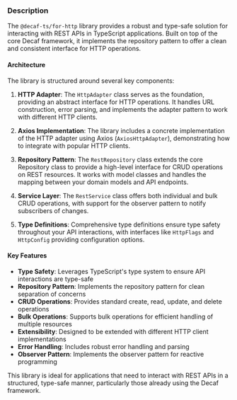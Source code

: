 ### Description

The `@decaf-ts/for-http` library provides a robust and type-safe solution for interacting with REST APIs in TypeScript applications. Built on top of the core Decaf framework, it implements the repository pattern to offer a clean and consistent interface for HTTP operations.

#### Architecture

The library is structured around several key components:

1. **HTTP Adapter**: The `HttpAdapter` class serves as the foundation, providing an abstract interface for HTTP operations. It handles URL construction, error parsing, and implements the adapter pattern to work with different HTTP clients.

2. **Axios Implementation**: The library includes a concrete implementation of the HTTP adapter using Axios (`AxiosHttpAdapter`), demonstrating how to integrate with popular HTTP clients.

3. **Repository Pattern**: The `RestRepository` class extends the core Repository class to provide a high-level interface for CRUD operations on REST resources. It works with model classes and handles the mapping between your domain models and API endpoints.

4. **Service Layer**: The `RestService` class offers both individual and bulk CRUD operations, with support for the observer pattern to notify subscribers of changes.

5. **Type Definitions**: Comprehensive type definitions ensure type safety throughout your API interactions, with interfaces like `HttpFlags` and `HttpConfig` providing configuration options.

#### Key Features

- **Type Safety**: Leverages TypeScript's type system to ensure API interactions are type-safe
- **Repository Pattern**: Implements the repository pattern for clean separation of concerns
- **CRUD Operations**: Provides standard create, read, update, and delete operations
- **Bulk Operations**: Supports bulk operations for efficient handling of multiple resources
- **Extensibility**: Designed to be extended with different HTTP client implementations
- **Error Handling**: Includes robust error handling and parsing
- **Observer Pattern**: Implements the observer pattern for reactive programming

This library is ideal for applications that need to interact with REST APIs in a structured, type-safe manner, particularly those already using the Decaf framework.
